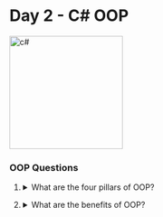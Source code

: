 # Day 2 - C# OOP

<img src="https://upload.wikimedia.org/wikipedia/commons/thumb/7/7a/C_Sharp_logo.svg/800px-C_Sharp_logo.svg.png" alt="c#" width="200px" />

### OOP Questions

1. <details>
    <summary>What are the four pillars of OOP?</summary>
    i.   Encapsulation
    ii.  Abstraction
    iii. Polymorphism
    iv.  Inheritance 
</details>

2. <details>
    <summary>What are the benefits of OOP?</summary>
    
</details>

